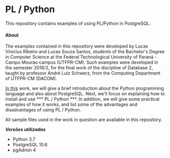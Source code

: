 # PL / Python
This repository contains examples of using PL/Python in PostgreSQL.

#### About
The examples contained in this repository were developed by Lucas Vinicius Ribeiro and Lucas Souza Santos, students of the Bachelor's Degree in Computer Science at the Federal Technological University of Paraná - Campo Mourão campus (UTFPR-CM). Such examples were developed in the semester 2018/2, for the final work of the discipline of Database 2, taught by professor André Luiz Schwerz, from the Computing Department of UTFPR-CM (DACOM).

[In this](https://github.com/lucasvribeiro/PLPython-Exemplos/blob/master/Artigo%20Final/PL_Python_Artigo.pdf) work, we will give a brief introduction about the Python programming language and also about PostgreSQL. Next, we'll focus on explaining how to install and use *** PL / Python ***. In addition, we will give some practical examples of how it works, and list some of the advantages and disadvantages of using PL / Python.

All sample files used in the work in question are available in this repository.

***Versões utilizadas***
- Python 3.7
- PostgreSQL 10.6
- pgAdmin 4

